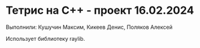 # Тетрис на С++ - проект 16.02.2024
Выполнили: Кушучин Максим, Кикеев Денис, Поляков Алексей
 
Использует библиотеку raylib.
